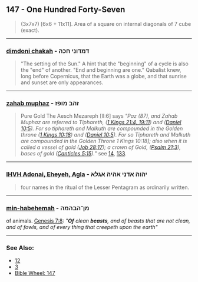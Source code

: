 ## 147 - One Hundred Forty-Seven
> (3x7x7) [6x6 + 11x11]. Area of a square on internal diagonals of 7 cube (exact).

---

### [dimdoni chakah](/keys/DMDVNI.ChKH) - דמדוני חכה
> "The setting of the Sun." A hint that the "beginning" of a cycle is also the "end" of another. "End and beginning are one." Qabalist knew, long before Copernicus, that the Earth was a globe, and that sunrise and sunset are only appearances.

---

### [zahab muphaz](/keys/ZHB.MVPZ) - זהב מופז
> Pure Gold The Aesch Mezareph [II:6] says *"Paz (87), and Zahab Muphaz are referred to Tiphareth, ([1 Kings 21:4, 19:11](https://www.biblegateway.com/passage/?search=1+Kings+21%3A4%2C+19%3A11&version=AKJV;WLC)) and ([Daniel 10:5](http://biblehub.com/daniel/10-5.htm)). For so tiphareth and Malkuth are compounded in the Golden throne ([1 Kings 10:18](http://biblehub.com/1_kings/10-18.htm)) and ([Daniel 10:5](http://biblehub.com/daniel/10-5.htm)). For so Tiphareth and Malkuth are compounded in the Golden Throne 1 Kings 10:18]; also when it is called a vessel of gold ([Job 28:17](http://biblehub.com/job/28-17.htm)); a crown of Gold, ([Psalm 21:3](http://biblehub.com/psalms/21-3.htm)), bases of gold ([Canticles 5:15](http://biblehub.com/songs/5-15.htm))."* see [14](14), [133](133).

---

### [IHVH Adonai, Eheyeh, Agla](/keys/IHVH.ADNI.AHIH.AGLA) - יהוה אדני אהיה אגלא
> four names in the ritual of the Lesser Pentagram as ordinarily written.

---

### [min-habehemah](/keys/MN-HBHMH) - מן־הבהמה
of animals. [Genesis 7:8](https://biblehub.com/genesis/7-8.htm): *"**Of** clean **beasts**, and of beasts that are not clean, and of fowls, and of every thing that creepeth upon the earth"*

---

### See Also:

- [12](12)
- [3](3)
- [Bible Wheel: 147](https://www.biblewheel.com//GR/GR_Database.php?SearchBy_Gematria=147)
